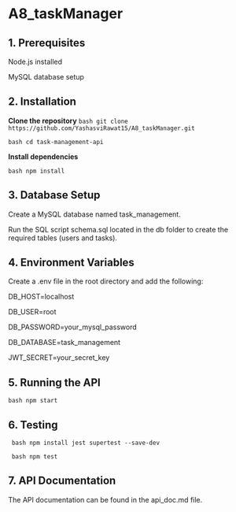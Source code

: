 # A8_taskManager

## 1. Prerequisites

Node.js installed  

MySQL database setup

## 2. Installation
**Clone the repository**
``` bash git clone https://github.com/YashasviRawat15/A8_taskManager.git   ```

```bash cd task-management-api```

**Install dependencies**  

```bash npm install```

## 3. Database Setup

Create a MySQL database named task_management.  

Run the SQL script schema.sql located in the db folder to create the required tables (users and tasks).

## 4. Environment Variables

Create a .env file in the root directory and add the following:  

DB_HOST=localhost  

DB_USER=root  

DB_PASSWORD=your_mysql_password  

DB_DATABASE=task_management  

JWT_SECRET=your_secret_key

## 5. Running the API

```bash npm start```

## 6. Testing
``` bash npm install jest supertest --save-dev```

``` bash npm test```

## 7. API Documentation

The API documentation can be found in the api_doc.md file.

